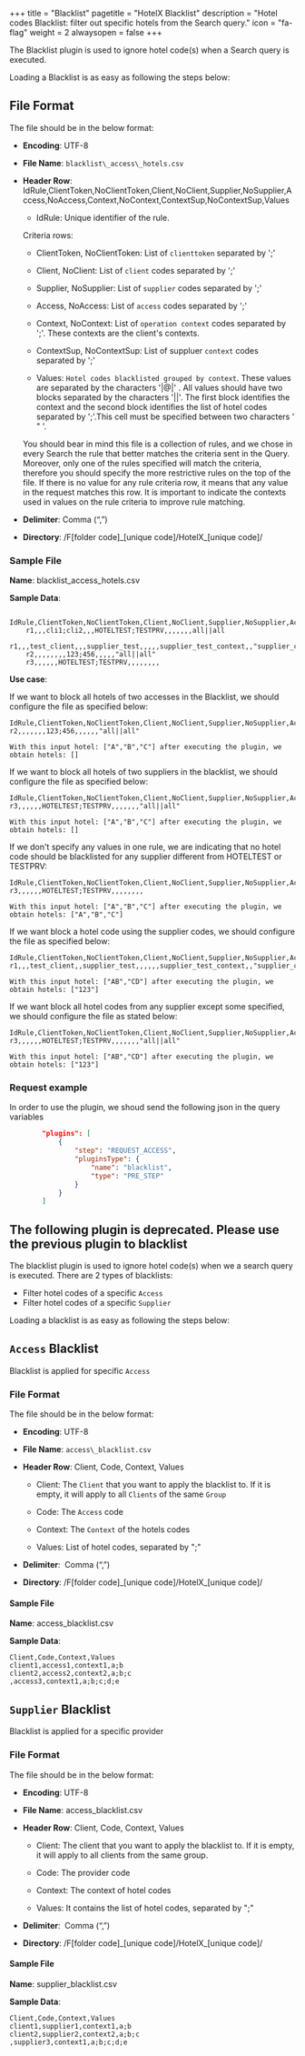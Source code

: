 +++
title = "Blacklist"
pagetitle = "HotelX Blacklist"
description = "Hotel codes Blacklist: filter out specific hotels from the Search query."
icon = "fa-flag"
weight = 2
alwaysopen = false
+++

The Blacklist plugin is used to ignore hotel code(s) when a Search query is executed. 

Loading a Blacklist is as easy as following the steps below:

## File Format

The file should be in the below format:

* **Encoding**: UTF-8

* **File Name**: `blacklist\_access\_hotels.csv`

* **Header Row**: IdRule,ClientToken,NoClientToken,Client,NoClient,Supplier,NoSupplier,Access,NoAccess,Context,NoContext,ContextSup,NoContextSup,Values

    * IdRule: Unique identifier of the rule. 

    Criteria rows: 
    * ClientToken, NoClientToken: List of `clienttoken` separated by ';'
    * Client, NoClient: List of `client` codes separated by ';'
    * Supplier, NoSupplier: List of `supplier` codes separated by ';'
    * Access, NoAccess: List of `access` codes separated by ';'
    * Context, NoContext: List of `operation context` codes separated by ';'. These contexts are the client's contexts.  
    * ContextSup, NoContextSup:	List of suppluer `context` codes separated by ';' 

    * Values: `Hotel codes blacklisted grouped by context`. These values are separated by the characters  '|@|' . All values should have two blocks separated by the characters '||'. The first block identifies the context and the second block identifies the list of hotel codes separated by ';'.This cell must be specified between two characters ' " '. 

    
    You should bear in mind this file is a collection of rules, and we chose in every Search the rule that better matches the criteria sent in the Query. Moreover, only one of the rules specified will match the criteria, therefore you should specify the more restrictive rules on the top of the file. 
    If there is no value for any rule criteria row, it means that any value in the request matches this row. 
    It is important to indicate the contexts used in values on the rule criteria to improve rule matching.


* **Delimiter**:  Comma (“,”)

* **Directory**:  /F[folder code]\_[unique code]/HotelX\_[unique code]/

### Sample File

**Name**: blacklist\_access\_hotels.csv

**Sample Data**:

```csv
    IdRule,ClientToken,NoClientToken,Client,NoClient,Supplier,NoSupplier,Access,NoAccess,Context,NoContext,ContextSup,NoContextSup,Values
    r1,,,cli1;cli2,,,HOTELTEST;TESTPRV,,,,,,,all||all
    r1,,,test_client,,,supplier_test,,,,,supplier_test_context,,"supplier_context||AB;CD;123"
    r2,,,,,,,,123;456,,,,,"all||all"
    r3,,,,,,HOTELTEST;TESTPRV,,,,,,,,    
```


**Use case**: 

If we want to block all hotels of two accesses in the Blacklist, we should configure the file as specified below: 

    IdRule,ClientToken,NoClientToken,Client,NoClient,Supplier,NoSupplier,Access,NoAccess,Context,NoContext,ContextSup,NoContextSup,Values
    r2,,,,,,,123;456,,,,,,"all||all"

    With this input hotel: ["A","B","C"] after executing the plugin, we obtain hotels: [] 

If we want to block all hotels of two suppliers in the blacklist, we should configure the file as specified below: 

    IdRule,ClientToken,NoClientToken,Client,NoClient,Supplier,NoSupplier,Access,NoAccess,Context,NoContext,ContextSup,NoContextSup,Values
    r3,,,,,,HOTELTEST;TESTPRV,,,,,,,"all||all"

    With this input hotel: ["A","B","C"] after executing the plugin, we obtain hotels: [] 

If we don't specify any values in one rule, we are indicating that no hotel code should be blacklisted for any supplier different from HOTELTEST or TESTPRV: 

    IdRule,ClientToken,NoClientToken,Client,NoClient,Supplier,NoSupplier,Access,NoAccess,Context,NoContext,ContextSup,NoContextSup,Values
    r3,,,,,,HOTELTEST;TESTPRV,,,,,,,,

    With this input hotel: ["A","B","C"] after executing the plugin, we obtain hotels: ["A","B","C"]

If we want block a hotel code using the supplier codes, we should configure the file as specified below: 

    IdRule,ClientToken,NoClientToken,Client,NoClient,Supplier,NoSupplier,Access,NoAccess,Context,NoContext,ContextSup,NoContextSup,Values
    r1,,,test_client,,supplier_test,,,,,,supplier_test_context,,"supplier_context||AB;CD;123"

    With this input hotel: ["AB","CD"] after executing the plugin, we obtain hotels: ["123"] 

If we want block all hotel codes from any supplier except some specified, we should configure the file as stated below: 

    IdRule,ClientToken,NoClientToken,Client,NoClient,Supplier,NoSupplier,Access,NoAccess,Context,NoContext,ContextSup,NoContextSup,Values
    r3,,,,,,HOTELTEST;TESTPRV,,,,,,,"all||all"

    With this input hotel: ["AB","CD"] after executing the plugin, we obtain hotels: ["123"] 

       

### Request example


In order to use the plugin, we shoud send the following json in the query variables 

```json
		"plugins": [
			{
				"step": "REQUEST_ACCESS",
				"pluginsType": {
					"name": "blacklist",
					"type": "PRE_STEP"
				}
			}
		]
```



## The following plugin is deprecated. Please use the previous plugin to blacklist

The blacklist plugin is used to ignore hotel code(s) when we a search query is executed. There are 2 types of blacklists:

- Filter hotel codes of a specific `Access`
- Filter hotel codes of a specific `Supplier`

Loading a blacklist is as easy as following the steps below:

## `Access` Blacklist

Blacklist is applied for specific `Access`

### File Format

The file should be in the below format:

* **Encoding**: UTF-8

* **File Name**: `access\_blacklist.csv`

* **Header Row**: Client, Code, Context, Values

    * Client: The `Client` that you want to apply the blacklist to. If it is empty, it will apply to all `Clients` of the same `Group`

    * Code: The `Access` code

    * Context: The `Context` of the hotels codes

    * Values: List of hotel codes, separated by ";"

* **Delimiter**:  Comma (“,”)

* **Directory**:  /F[folder code]\_[unique code]/HotelX\_[unique code]/

#### Sample File

**Name**: access\_blacklist.csv

**Sample Data**:

```csv
Client,Code,Context,Values
client1,access1,context1,a;b
client2,access2,context2,a;b;c
,access3,context1,a;b;c;d;e
```

## `Supplier` Blacklist

Blacklist is applied for a specific provider

### File Format

The file should be in the below format:

* **Encoding**: UTF-8

* **File Name**: access\_blacklist.csv

* **Header Row**: Client, Code, Context, Values

    * Client: The client that you want to apply the blacklist to. If it is empty, it will apply to all clients from the same group.

    * Code: The provider code

    * Context: The context of hotel codes

    * Values: It contains the list of hotel codes, separated by ";"

* **Delimiter**:  Comma (“,”) 
* **Directory**:  /F[folder code]\_[unique code]/HotelX\_[unique code]/

#### Sample File

**Name**: supplier\_blacklist.csv

**Sample Data**:

```csv
Client,Code,Context,Values
client1,supplier1,context1,a;b
client2,supplier2,context2,a;b;c
,supplier3,context1,a;b;c;d;e
```
